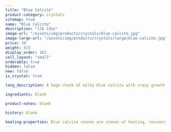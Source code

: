 ```yaml
---
title: "Blue Calcite"
product-category: crystals
sitemap: true
name: "Blue Calcite"
description: "1lb 13oz"
image-url: "/assets/img/products/crystals/blue-calcite.jpg"
image-large-url: "/assets/img/products/crystals/large/blue-calcite.jpg"
price: 30
weight: 823
display_order: 103
cell_layout: "small"
orderable: true
hidden: false
new: false
is_crystal: true

long_description: A huge chunk of milky blue calcite with crazy growth lines and beautiful hidden rainbows.

ingredients: blank

product-notes: blank

history: blank

healing-properties: Blue calcite stones are stones of healing, recovery, communication, and even the development of psychic or paranormal powers. Known to soothe frayed nerves and lessen tension, they are a great stone to carry if you deal with anxiety. Also known as a communication stone which can be used in meditation with your throat chakra to promote calm, open, clear communication especially among differing or opposing points of view. 
---
```

